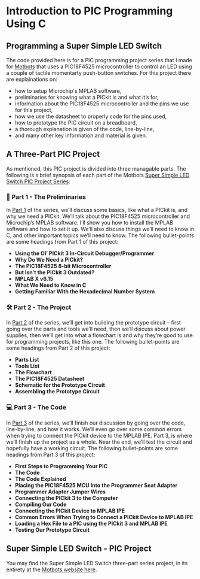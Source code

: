 # Introduction to PIC Programming Using C
## Programming a Super Simple LED Switch

The code provided here is for a PIC programming project series that I made for <a href="https://motbots.com/super-simple-led-switch-series-pic-project/" target="_blank" rel="noopener noreferrer nofollow">Motbots</a>
that uses a PIC18F4525 microcontroller to control an LED using a couple of tactile momentarty push-button switches. For this project there are explainations on:

* how to setup Microchip's MPLAB software,
* preliminaries for knowing what a PICkit is and what it’s for,
* information about the PIC18F4525 microcontroller and the pins we use for this project,
* how we use the datasheet to properly code for the pins used,
* how to prototype the PIC circuit on a breadboard,
* a thorough explanation is given of the code, line-by-line,
* and many other key information and material is given.

## A Three-Part PIC Project

As mentioned, this PIC project is divided into three managable parts. The following is s brief synopsis of each part of the Motbots <a href="https://motbots.com/super-simple-led-switch-series-pic-project/" target="_blank" rel="noopener noreferrer nofollow">Super Simple LED Switch PIC Project Series</a>:

### :open_book: Part 1 - The Preliminaries

In <a href="https://motbots.com/intro-to-pic-programming-using-c-super-simple-led-switch-part-1/" target="_blank" rel="noopener noreferrer nofollow">Part 1</a> of the series, we’ll discuss some basics, like what a PICkit is, and why we need a PICkit.
We’ll talk about the PIC18F4525 microcontroller and Microchip’s MPLAB software. I’ll show you how to install the MPLAB software and how to set it up.
We’ll also discuss things we’ll need to know in C, and other important topics we’ll need to know. The following bullet-points are some headings from Part 1 of this project:

* **Using the Ol’ PICkit 3 In-Circuit Debugger/Programmer**
* **Why Do We Need a PICkit?**
* **The PIC18F4525 8-bit Microcontroller**
* **But Isn’t the PICkit 3 Outdated?**
* **MPLAB X v6.15**
* **What We Need to Know in C**
* **Getting Familiar With the Hexadecimal Number System**

### :hammer_and_wrench: Part 2 - The Project

In <a href="https://motbots.com/intro-to-pic-programming-using-c-super-simple-led-switch-part-2/" target="_blank" rel="noopener noreferrer nofollow">Part 2</a> of the series, we’ll get into building the prototype circuit – first going over the parts
and tools we’ll need, then we’ll discuss about power supplies, then we’ll get into what a flowchart is and why they’re good to use for programming projects, like this one. The following bullet-points are some headings from Part 2 of this project:

* **Parts List**
* **Tools List**
* **The Flowchart**
* **The PIC18F4525 Datasheet**
* **Schematic for the Prototype Circuit**
* **Assembling the Prototype Circuit**

### :computer: Part 3 - The Code

In <a href="https://motbots.com/intro-to-pic-programming-using-c-super-simple-led-switch-part-3/" target="_blank" rel="noopener noreferrer nofollow">Part 3</a> of the series, we’ll finish our discussion by going over the code, line-by-line,
and how it works. We’ll even go over some common errors when trying to connect the PICkit device to the MPLAB IPE. Part 3, is where we’ll finish up the project as a whole. Near the end, we’ll test the circuit and hopefully have a working circuit.
The following bullet-points are some headings from Part 3 of this project:

* **First Steps to Programming Your PIC**
* **The Code**
* **The Code Explained**
* **Placing the PIC18F4525 MCU Into the Programmer Seat Adapter**
* **Programmer Adapter Jumper Wires**
* **Connecting the PICkit 3 to the Computer**
* **Compiling Our Code**
* **Connecting the PICkit Device to MPLAB IPE**
* **Common Errors When Trying to Connect a PICkit Device to MPLAB IPE**
* **Loading a Hex File to a PIC using the PICkit 3 and MPLAB IPE**
* **Testing Our Prototype Circuit**

## Super Simple LED Switch - PIC Project

You may find the Super Simple LED Switch three-part series project, in its entirety at the <a href="https://motbots.com/super-simple-led-switch-series-pic-project/" target="_blank" rel="noopener noreferrer nofollow">Motbots website here</a>.
